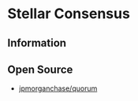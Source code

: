 # Stellar Consensus

## Information

## Open Source
- [jpmorganchase/quorum](https://github.com/jpmorganchase/quorum)


